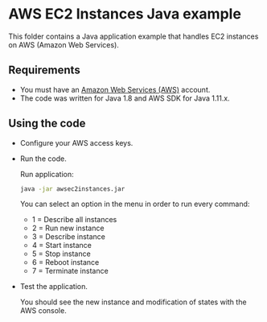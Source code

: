 # AWS EC2 Instances Java example

This folder contains a Java application example that handles EC2 instances on AWS (Amazon Web Services).

## Requirements

* You must have an [Amazon Web Services (AWS)](http://aws.amazon.com/) account.
* The code was written for Java 1.8 and AWS SDK for Java 1.11.x.

## Using the code

* Configure your AWS access keys.

* Run the code.

  Run application:

  ```bash
  java -jar awsec2instances.jar
  ```

  You can select an option in the menu in order to run every command:

  * 1 = Describe all instances
  * 2 = Run new instance
  * 3 = Describe instance
  * 4 = Start instance
  * 5 = Stop instance
  * 6 = Reboot instance
  * 7 = Terminate instance

* Test the application.

  You should see the new instance and modification of states with the AWS console.
